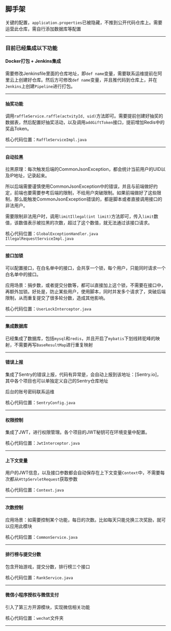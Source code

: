 ## 脚手架

关键的配置，`application.properties`已被隐藏，不推到公开代码仓库上。需要运营此仓库，需自行添加数据库等配置

---

### 目前已经集成以下功能

#### Docker打包 + Jenkins集成

需要修改Jenkinsfile里面的仓库地址，即`def name`变量，需要联系运维提前在阿里云上创建好仓库。然后方可修改`def name`变量，并且推代码到仓库上，并在`Jenkins`上创建`Pipeline`进行打包。

---

#### 抽奖功能

调用`raffleService.raffle(actvityId, uid)`方法即可。需要提前创建好抽奖的数据表，然后配置好抽奖活动，以及调用`addGiftToken`接口，提前增加Redis中的奖品Token。

核心代码位置：`RaffleServiceImpl.java`

---

#### 自动拉黑

拉黑原理：每次触发后端的CommonJsonException，都会统计当前用户的UID以及IP地址，记录起来。

所以后端需要谨慎使用CommonJsonException中的错误，并且与前端做好约定，前端也要需要参考后端的限制，不给用户突破限制。如果前端做好了这些限制，那么能触发CommonJsonException错误的，都是脚本或者直接调用接口的非法用户。

需要限制非法用户时，调用`limitIllegal(int limit)`方法即可，传入`limit`数值，该数值表示被拉黑的次数，超过了这个数值，就无法通过该接口请求。

核心代码位置：`GlobalExceptionHandler.java` `IllegalRequestServiceImpl.java`

---

#### 接口加锁

可以配置接口，在白名单中的接口，会共享一个锁，每个用户，只能同时请求一个白名单中的接口。

应用场景：捐步数，或者提交分数等，都可以直接加上这个锁，不需要在接口中，再额外加锁。好处是，防止某些用户，使用脚本，同时并发多个请求了，突破后端限制，从而重复提交了很多轮分数，造成其他影响。

核心代码位置：`UserLockInterceptor.java`

---

#### 集成数据库

已经集成了数据库，包括`mysql`和`redis`，并且开启了`mybatis`下划线转驼峰的映射，不需要再写`BaseResultMap`进行重复映射

---

#### 错误上报

集成了Sentry的错误上报，代码有异常是，会自动上报到该地址：[Sentry.io]，其中各个项目也可以单独定义自己的Sentry仓库地址

后台的账号密码联系运维

核心代码位置：`SentryConfig.java`

---

#### 权限控制

集成了JWT，进行权限管理。各个项目的JWT秘钥可在环境变量中配置。

核心代码位置：`JwtInterceptor.java`

---

#### 上下文变量

用户的JWT信息，以及接口参数都会自动保存在上下文变量`Context`中，不需要每次都从`HttpServletRequest`获取参数

核心代码位置：`Context.java` 

---

#### 次数控制

应用场景：如需要控制某个功能，每日的次数。比如每天只能兑换三次奖励，就可以应用此模块

核心代码位置：`CommonService.java` 

---

#### 排行榜与提交分数

包含开始游戏，提交分数，排行榜三个接口

核心代码位置：`RankService.java` 

---


#### 微信小程序授权与微信支付

引入了第三方开源模块，实现微信相关功能

核心代码位置：`wechat`文件夹 

---
